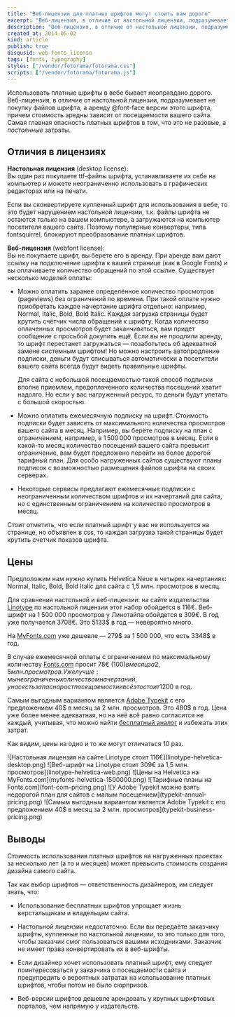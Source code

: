```yaml
--- 
title: "Веб-лицензии для платных шрифтов могут стоить вам дорого"
excerpt: "Веб-лицензия, в отличие от настольной лицензии, подразумевает не покупку файлов шрифта, а аренду @font-face версии этого шрифта, причем стоимость аредны зависит от посещаемости вашего сайта. Самая главная опасность платных шрифтов в том, что это не разовые, а постоянные затраты."
description: "Веб-лицензия, в отличие от настольной лицензии, подразумевает не покупку файлов шрифта, а аренду @font-face версии этого шрифта, причем стоимость аредны зависит от посещаемости вашего сайта. Самая главная опасность платных шрифтов в том, что это не разовые, а постоянные затраты."
created_at: 2014-05-02
kind: article
publish: true
disqusid: web-fonts_license
tags: [fonts, typography]
styles: ["/vendor/fotorama/fotorama.css"]
scripts: ["/vendor/fotorama/fotorama.js"]
---
```


Использовать платные шрифты в вебе бывает неоправдано дорого. Веб-лицензия, в отличие от настольной лицензии, подразумевает не покупку файлов шрифта, а аренду @font-face версии этого шрифта, причем стоимость аредны зависит от посещаемости вашего сайта. Самая главная опасность платных шрифтов в том, что это не разовые, а _постоянные_ затраты.

<!-- cut -->

## Отличия в лицензиях

**Настольная лицензия** (desktop license):  
Вы один раз покупаете ttf-файлы шрифта, устанавливаете их себе на компьютер и можете неограниченно использовать в графических редакторах или на печати.

Если вы сконвертируете купленный шрифт для использования в вебе, то это будет нарушением настольной лицензии, т.к. файлы шрифта не остаются _только_ на вашем компьютере, а загружаются на компьютер посетителя вашего сайта. Поэтому популярные конвертеры, типа fontsquirrel, блокируют преобразование платных шрифтов.

**Веб-лицензия** (webfont license):  
Вы не покупаете шрифт, вы берете его в аренду. При аренде вам дают ссылку на подключение шрифта к вашей странице (как в Google Fonts) и вы оплачиваете количество обращений по этой ссылке. Существует несколько моделей оплаты:

  * Можно оплатить заранее определённое количество просмотров (pageviews) без ограничений по времени. При такой оплате нужно приобретать каждое начертание шрифта отдельно: например, Normal, Italic, Bold, Bold Italic. Каждая загрузка страницы будет крутить счётчик числа обращений к шрифту. Когда количество оплаченных просмотров будет заканчиваться, вам придет сообщение с просьбой докупить ещё. Если вы не продлили аренду, то шрифт перестанет загружаться — позаботьтесь об адекватной замене системным шрифтом! Но можно настроить автопродление подписки, деньги будут списываться автоматически а посетители вашего сайта всегда будут видеть правильные шрифты. 

    Для сайта с небольшой посещаемостью такой способ подписки вполне приемлем, предоплаченного количества посещений хватит надолго. Но если у вас нагруженный ресурс, то деньги будут улетать с большой скоростью.

  * Можно оплатить ежемесячную подписку на шрифт. Стоимость подписки будет зависеть от максимального количества просмотров вашего сайта в месяц. Например, вы берёте подписку на план c ограничением, например, в 1&thinsp;500&thinsp;000 просмотров в месяц. Если в какой-то месяц количество посещений вашего сайта превысит ограничение, вам будет предложено перейти на более дорогой тарифный план. Для особо нагруженных сайтов существуют планы подписок с возможностью размещения файлов шрифта на своих серверах.

  * Некоторые сервисы предлагают ежемесячные подписки с неограниченным количеством шрифтов и их начертаний для сайта, но с единственным ограничением на количество просмотров в месяц.

Стоит отметить, что если платный шрифт у вас не используется на странице, но объявлен в css, то каждая загрузка такой страницы будет крутить счетчик показов шрифта.

## Цены

Предположим нам нужно купить Helvetica Neue в четырех начертаниях: Normal, Italic, Bold, Bold Italic для сайта с 1,5 млн. просмотров в месяц.

Для сравнения настольной и веб-лицензии: на cайте издательства [Linotype][] по настольной лицензии этот набор обойдется в 116€. Веб-шрифт на 1 500 000 просмотров у Линотайпа обойдется в 309€. В год уже получается 3708€. Это 5133$ в год — невероятно много.

На [MyFonts.com][] уже дешевле — 279$ за 1 500 000, что есть 3348$ в год.

В случае ежемесячной оплаты с ограничением по максимальному количеству [Fonts.com][] просит 78€ (100$) в месяц за 2,5 млн. просмотров.
Уже лучше: мы не ограничены количеством начертаний, у нас есть запас на рост посещаемости и всё это стоит 1200$ в год.

Самым выгодным вариантом является [Adobe Typekit][typekit] c его предложением 40$ в месяц за 2 млн. просмотров. Это 480$ в год. Цена уже более менее адекватная, но на неё всё равно согласится не каждый, учитывая, что можно найти [бесплатный аналог](/2014/free_substitution_for_helvetica_neue/) и избежать этих затрат.

Как видим, цены на одно и то же могут отличаться 10 раз.

[Linotype]: http://www.linotype.com/1266/NeueHelvetica-family.html
[MyFonts.com]: http://www.myfonts.com/fonts/linotype/neue-helvetica/buy.html
[Fonts.com]: http://www.fonts.com/web-fonts/plans-and-pricing
[typekit]: https://typekit.com/plans/business

<div class="fotorama">
	![Настольная лицензия на сайте Linotype стоит 116€](linotype-helvetica-desktop.png)
	![Веб-шрифт на Linotype стоит 309€ за 1,5 млн. просмотров](linotype-helvetica-web.png)
	![Цены на Helvetica на MyFonts.com](myfonts-helvetica-1500000.png)
	![Тарифные планы на Fonts.com](font-com-pricing.png)
	![У Adobe Typekit можно взять недорогой план для сайтов с малым посещением](typekit-annual-pricing.png)
	![Самым выгодным вариантом является Adobe Typekit c его предложением 40$ в месяц за 2 млн. просмотров](typekit-business-pricing.png)
</div>

## Выводы

Стоимость использования платных шрифтов на нагруженных проектах за несколько лет (а то и месяцев) может превысить стоимость создания дизайна самого сайта. 

Так как выбор шрифтов — ответственность дизайнеров, им следует знать, что:

* Использование бесплатных шрифтов упрощает жизнь верстальщикам и владельцам сайта. 

* Настольной лицензии недостаточно. Если вы передаёте заказчику шрифты, купленные по настольной лицензии, то это только для того, чтобы заказчик смог пользоваться вашими исходниками. Заказчик не имеет права конвертировать их в веб-шрифты.

* Если дизайнер хочет использовать платный шрифт, ему следует поинтересоваться у заказчика о посещаемости сайта и предупредить о вероятных затратах на использование платных шрифтов, чтобы потом не было сюрпризов.

* Веб-версии шрифтов дешевле арендовать у крупных шрифтовых порталов, чем напрямую у издательств.